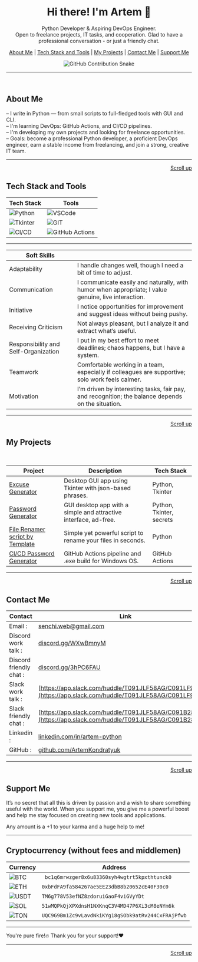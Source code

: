 <h1 align="center">Hi there! I'm Artem 👋</h1>

<p align="center">
Python Developer & Aspiring DevOps Engineer.<br>
Open to freelance projects, IT tasks, and cooperation. Glad to have a professional conversation - or just a friendly chat.
</p>

<p align="center">
<a href="#about-me">About Me</a>  |
    <a href="#tech-stack-and-tools">Tech Stack and Tools</a>  |
    <a href="#my-projects">My Projects</a>  |
    <a href="#contact-me">Contact Me</a>  |
    <a href="#support-me">Support Me</a> 
</p>


<div align="center">
  <img src="https://raw.githubusercontent.com/ArtemKondratyuk/snake-x/manual-run-output/only-svg/github-contribution-grid-snake-blue.svg" alt="GitHub Contribution Snake" />
</div>

---
</br>

## About Me

– I write in Python — from small scripts to full-fledged tools with GUI and CLI.  
– I'm learning DevOps: GitHub Actions, and CI/CD pipelines.  
– I'm developing my own projects and looking for freelance opportunities.  
– Goals: become a professional Python developer, a proficient DevOps engineer, earn a stable income from freelancing, and join a strong, creative IT team.

---

<p align="right"><a href="#top">Scroll up</a>


## Tech Stack and Tools


| Tech Stack | Tools |
|--------|-------------|
| ![Python](https://img.shields.io/badge/-Python-333?style=flat&logo=python) | ![VSCode](https://img.shields.io/badge/-VSCode-333?style=flat&logo=vscode)|
| ![Tkinter](https://img.shields.io/badge/-Tkinter-333?style=flat&logo=python) | ![GIT](https://img.shields.io/badge/-GIT-333?style=flat&logo=git) |
| ![CI/CD](https://img.shields.io/badge/-CI/CD-333?style=flat&logo=github) | ![GitHub Actions](https://img.shields.io/badge/-GitHubActions-333?style=flat&logo=github) 

---

| Soft Skills |  |  
|-----------------|--------|
|  Adaptability | I handle changes well, though I need a bit of time to adjust.  |
|  Communication | I communicate easily and naturally, with humor when appropriate; I value genuine, live interaction.  | 
|  Initiative | I notice opportunities for improvement and suggest ideas without being pushy.  |
|  Receiving Criticism | Not always pleasant, but I analyze it and extract what’s useful.  | 
|  Responsibility and Self-Organization | I put in my best effort to meet deadlines; chaos happens, but I have a system.  | 
|  Teamwork | Comfortable working in a team, especially if colleagues are supportive; solo work feels calmer.  | 
|  Motivation | I’m driven by interesting tasks, fair pay, and recognition; the balance depends on the situation.  | 


---

<p align="right"><a href="#top">Scroll up</a>

## My Projects
</br>

| Project | Description | Tech Stack |
|--------|-------------|------------|
|  [Excuse Generator](https://github.com/ArtemKondratyuk/Portfolio_Python/tree/main/excuse_generator) | Desktop GUI app using Tkinter with json-based phrases. | Python, Tkinter |
|  [Password Generator](https://github.com/ArtemKondratyuk/Portfolio_Python/tree/main/passord_generator) | GUI desktop app with a simple and attractive interface, ad-free. | Python, Tkinter, secrets |
|  [File Renamer script by Template](https://github.com/ArtemKondratyuk/Portfolio_Python/tree/main/rename_files) |  Simple yet powerful script to rename your files in seconds. | Python |
|  [CI/CD Password Generator](https://github.com/ArtemKondratyuk/password_generator_ci) | GitHub Actions pipeline and .exe build for Windows OS. | GitHub Actions|


---

<p align="right"><a href="#top">Scroll up</a>

## Contact Me

| Contact | Link |
|-----------------|--------|
| Email : | [senchi.web@gmail.com](mailto:senchi.web@gmail.com) |  
| Discord work talk : | [discord.gg/WXwBmnyM](https://discord.gg/WXwBmnyM) |   
| Discord friendly chat : | [discord.gg/3hPC6FAU](https://discord.gg/3hPC6FAU) |     
| Slack work talk : | [https://app.slack.com/huddle/T091JLF58AG/C091LF9WUC](https://app.slack.com/huddle/T091JLF58AG/C091LF9WUC) |     
| Slack friendly chat : | [https://app.slack.com/huddle/T091JLF58AG/C091B285BDZ](https://app.slack.com/huddle/T091JLF58AG/C091B285BDZ) |     
| Linkedin : | [linkedin.com/in/artem-python](https://www.linkedin.com/in/artem-python) |    
| GitHub : | [github.com/ArtemKondratyuk](https://github.com/ArtemKondratyuk) |   


---

<p align="right"><a href="#top">Scroll up</a>


## Support Me

It’s no secret that all this is driven by passion and a wish to share something useful with the world.
When you support me, you give me a powerful boost and help me stay focused on creating new tools and applications.

Any amount is a +1 to your karma and a huge help to me! 

---

## Cryptocurrency (without fees and middlemen)

| Currency | Address |
|-----------------|--------|
| ![BTC](https://img.shields.io/badge/-BTC(Bitcoin)-333?style=flat&logo=bitcoin) | ` bc1q6mrwzger8x6u83360syh4wgtrt5kpxthtunck0`  | 
| ![ETH](https://img.shields.io/badge/-ETH(Ethereum)-333?style=flat&logo=ethereum) | `0xbFdFA9fa584267ae5EE23dbB8b20652cE40F30c0`  | 
| ![USDT](https://img.shields.io/badge/-USDT(TRC20)-333?style=flat&logo=tether) | `TM6g778V53efNZ8zdoruiGaoF4viGVyYDt`  |  
| ![SOL](https://img.shields.io/badge/-SOL(Solana)-333?style=flat&logo=solana) | `51wMQPkQjXPXdnsH1NXKnqC3V4MD47P6Xi3cM8eNYm6k`  |  
| ![TON](https://img.shields.io/badge/-TON(TonCoin)-333?style=flat&logo=ton) | `UQC9G9Bm1Zc9vLavdNkiKYg18gSObk9atRv244CxFRAjPfwb`  |  


---

You're pure fire!🔥 Thank you for your support!❤️

---
<p align="right"><a href="#top">Scroll up</a>



